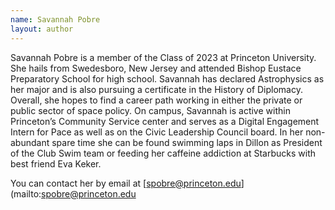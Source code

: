 ```yaml
---
name: Savannah Pobre
layout: author
---
```

Savannah Pobre is a member of the Class of 2023 at Princeton University. She hails from Swedesboro, New Jersey and attended Bishop Eustace Preparatory School for high school. Savannah has declared Astrophysics as her major and is also pursuing a certificate in the History of Diplomacy. Overall, she hopes to find a career path working in either the private or public sector of space policy. On campus, Savannah is active within Princeton’s Community Service center and serves as a Digital Engagement Intern for Pace as well as on the Civic Leadership Council board. In her non-abundant spare time she can be found swimming laps in Dillon as President of the Club Swim team or feeding her caffeine addiction at Starbucks with best friend Eva Keker.

You can contact her by email at [spobre@princeton.edu](mailto:spobre@princeton.edu
